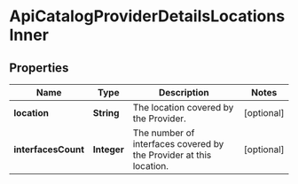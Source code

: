 

# ApiCatalogProviderDetailsLocationsInner


## Properties

| Name | Type | Description | Notes |
|------------ | ------------- | ------------- | -------------|
|**location** | **String** | The location covered by the Provider. |  [optional] |
|**interfacesCount** | **Integer** | The number of interfaces covered by the Provider at this location. |  [optional] |



